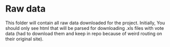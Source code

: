 # Raw data  

This folder will contain all raw data downloaded for the project. Initially, 
You should only see html that will be parsed for downloading .xls files with 
vote data (had to download them and keep in repo because of weird routing on 
their original site).  

